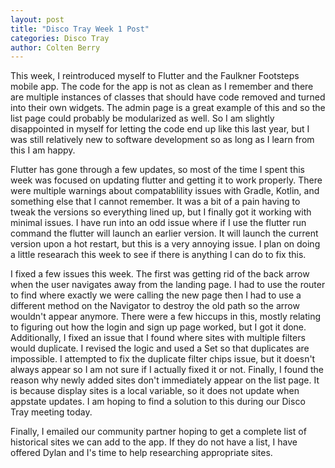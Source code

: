 ```yaml
---
layout: post
title: "Disco Tray Week 1 Post"
categories: Disco Tray
author: Colten Berry
---
```



<p>This week, I reintroduced myself to Flutter and the Faulkner Footsteps mobile app. The code for the app is not as clean as I remember and there are multiple instances of classes that should have code removed and turned into their own widgets. The admin page is a great example of this and so the list page could probably be modularized as well. So I am slightly disappointed in myself for letting the code end up like this last year, but I was still relatively new to software development so as long as I learn from this I am happy. </p>
<p>Flutter has gone through a few updates, so most of the time I spent this week was focused on updating flutter and getting it to work properly. There were multiple warnings about compatablility issues with Gradle, Kotlin, and something else that I cannot remember. It was a bit of a pain having to tweak the versions so everything lined up, but I finally got it working with minimal issues. I have run into an odd issue where if I use the flutter run command the flutter will launch an earlier version. It will launch the current version upon a hot restart, but this is a very annoying issue. I plan on doing a little researach this week to see if there is anything I can do to fix this. </p>
<p>I fixed a few issues this week. The first was getting rid of the back arrow when the user navigates away from the landing page. I had to use the router to find where exactly we were calling the new page then I had to use a different method on the Navigator to destroy the old path so the arrow wouldn't appear anymore. There were a few hiccups in this, mostly relating to figuring out how the login and sign up page worked, but I got it done. Additionally, I fixed an issue that I found where sites with multiple filters would duplicate. I revised the logic and used a Set so that duplicates are impossible. I attempted to fix the duplicate filter chips issue, but it doesn't always appear so I am not sure if I actually fixed it or not. Finally, I found the reason why newly added sites don't immediately appear on the list page. It is because display sites is a local variable, so it does not update when appstate updates. I am hoping to find a solution to this during our Disco Tray meeting today. </p>
<p>Finally, I emailed our community partner hoping to get a complete list of historical sites we can add to the app. If they do not have a list, I have offered Dylan and I's time to help researching appropriate sites.</p> 